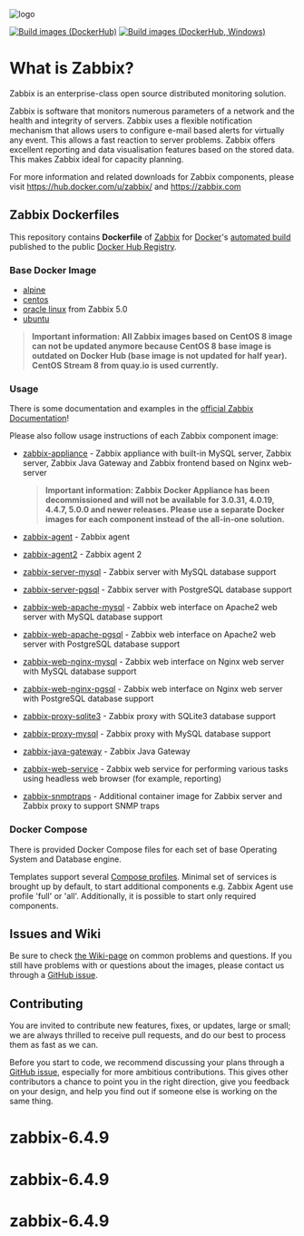 ![logo](https://assets.zabbix.com/img/logo/zabbix_logo_500x131.png)

[![Build images (DockerHub)](https://github.com/zabbix/zabbix-docker/actions/workflows/images_build.yml/badge.svg?branch=trunk&event=push)](https://github.com/zabbix/zabbix-docker/actions/workflows/images_build.yml)
[![Build images (DockerHub, Windows)](https://github.com/zabbix/zabbix-docker/actions/workflows/images_build_windows.yml/badge.svg?branch=trunk&event=push)](https://github.com/zabbix/zabbix-docker/actions/workflows/images_build_windows.yml)

# What is Zabbix?

Zabbix is an enterprise-class open source distributed monitoring solution.

Zabbix is software that monitors numerous parameters of a network and the health and integrity of servers. Zabbix uses a flexible notification mechanism that allows users to configure e-mail based alerts for virtually any event. This allows a fast reaction to server problems. Zabbix offers excellent reporting and data visualisation features based on the stored data. This makes Zabbix ideal for capacity planning.

For more information and related downloads for Zabbix components, please visit https://hub.docker.com/u/zabbix/ and https://zabbix.com


## Zabbix Dockerfiles

This repository contains **Dockerfile** of [Zabbix](https://zabbix.com/) for [Docker](https://www.docker.com/)'s [automated build](https://registry.hub.docker.com/u/zabbix/) published to the public [Docker Hub Registry](https://registry.hub.docker.com/).

### Base Docker Image

* [alpine](https://hub.docker.com/_/alpine/)
* [centos](https://quay.io/repository/centos/centos?tab=info)
* [oracle linux](https://hub.docker.com/_/oraclelinux/) from Zabbix 5.0
* [ubuntu](https://hub.docker.com/_/ubuntu/)

> **Important information: All Zabbix images based on CentOS 8 image can not be updated anymore because CentOS 8 base image is outdated on Docker Hub (base image is not updated for half year). CentOS Stream 8 from quay.io is used currently.**

### Usage

There is some documentation and examples in the [official Zabbix Documentation](https://www.zabbix.com/documentation/current/manual/installation/containers)!

Please also follow usage instructions of each Zabbix component image:

* [zabbix-appliance](https://hub.docker.com/r/zabbix/zabbix-appliance/) - Zabbix appliance with built-in MySQL server, Zabbix server, Zabbix Java Gateway and Zabbix frontend based on Nginx web-server
    > **Important information: Zabbix Docker Appliance has been decommissioned and will not be available for 3.0.31, 4.0.19, 4.4.7, 5.0.0 and newer releases. Please use a separate Docker images for each component instead of the all-in-one solution.**

* [zabbix-agent](https://hub.docker.com/r/zabbix/zabbix-agent/) - Zabbix agent
* [zabbix-agent2](https://hub.docker.com/r/zabbix/zabbix-agent2/) - Zabbix agent 2
* [zabbix-server-mysql](https://hub.docker.com/r/zabbix/zabbix-server-mysql/) - Zabbix server with MySQL database support
* [zabbix-server-pgsql](https://hub.docker.com/r/zabbix/zabbix-server-pgsql/) - Zabbix server with PostgreSQL database support
* [zabbix-web-apache-mysql](https://hub.docker.com/r/zabbix/zabbix-web-apache-mysql/) - Zabbix web interface on Apache2 web server with MySQL database support
* [zabbix-web-apache-pgsql](https://hub.docker.com/r/zabbix/zabbix-web-apache-pgsql/) - Zabbix web interface on Apache2 web server with PostgreSQL database support
* [zabbix-web-nginx-mysql](https://hub.docker.com/r/zabbix/zabbix-web-nginx-mysql/) - Zabbix web interface on Nginx web server with MySQL database support
* [zabbix-web-nginx-pgsql](https://hub.docker.com/r/zabbix/zabbix-web-nginx-pgsql/) - Zabbix web interface on Nginx web server with PostgreSQL database support
* [zabbix-proxy-sqlite3](https://hub.docker.com/r/zabbix/zabbix-proxy-sqlite3/) - Zabbix proxy with SQLite3 database support
* [zabbix-proxy-mysql](https://hub.docker.com/r/zabbix/zabbix-proxy-mysql/) - Zabbix proxy with MySQL database support
* [zabbix-java-gateway](https://hub.docker.com/r/zabbix/zabbix-java-gateway/) - Zabbix Java Gateway
* [zabbix-web-service](https://hub.docker.com/r/zabbix/zabbix-web-service/) - Zabbix web service for performing various tasks using headless web browser (for example, reporting)
* [zabbix-snmptraps](https://hub.docker.com/r/zabbix/zabbix-snmptraps/) - Additional container image for Zabbix server and Zabbix proxy to support SNMP traps

### Docker Compose

There is provided Docker Compose files for each set of base Operating System and Database engine.

Templates support several [Compose  profiles](https://docs.docker.com/compose/profiles/). Minimal set of services is brought up by default, to start additional components e.g. Zabbix Agent use profile 'full' or 'all'. Additionally, it is possible to start only required components.

## Issues and Wiki

Be sure to check [the Wiki-page](https://github.com/zabbix/zabbix-docker/wiki) on common problems and questions. If you still have problems with or questions about the images, please contact us through a [GitHub issue](https://github.com/zabbix/zabbix-docker/issues).

## Contributing

You are invited to contribute new features, fixes, or updates, large or small; we are always thrilled to receive pull requests, and do our best to process them as fast as we can.

Before you start to code, we recommend discussing your plans through a [GitHub issue](https://github.com/zabbix/zabbix-docker/issues), especially for more ambitious contributions. This gives other contributors a chance to point you in the right direction, give you feedback on your design, and help you find out if someone else is working on the same thing.
# zabbix-6.4.9
# zabbix-6.4.9
# zabbix-6.4.9
